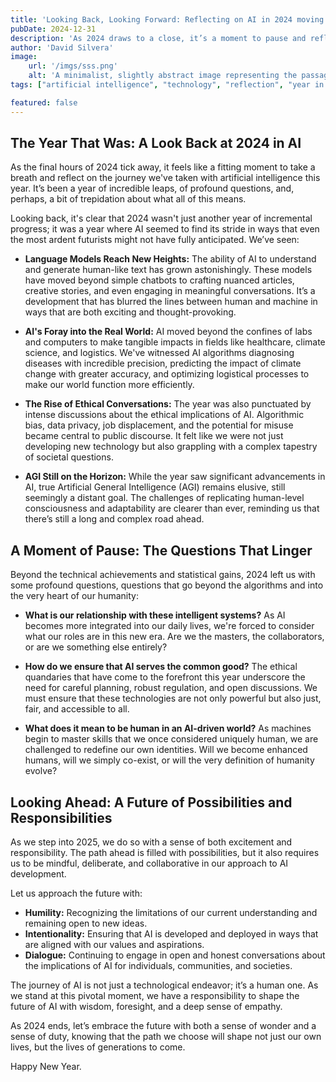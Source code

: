 ```yaml
---
title: 'Looking Back, Looking Forward: Reflecting on AI in 2024 moving to 2025'
pubDate: 2024-12-31
description: 'As 2024 draws to a close, it’s a moment to pause and reflect on the remarkable, and sometimes bewildering, year we’ve had in artificial intelligence. From breakthroughs to ethical quandaries, we’ve journeyed through a landscape of rapid change. Join me in considering the profound impact of this technology and the paths that lie ahead.'
author: 'David Silvera'
image:
    url: '/imgs/sss.png'
    alt: 'A minimalist, slightly abstract image representing the passage of time and the interconnectedness of technology'
tags: ["artificial intelligence", "technology", "reflection", "year in review", "future", "ethics", "2024", "2025","technological advancement", "AI progress"]

featured: false
---
```


## The Year That Was: A Look Back at 2024 in AI

As the final hours of 2024 tick away, it feels like a fitting moment to take a breath and reflect on the journey we've taken with artificial intelligence this year. It’s been a year of incredible leaps, of profound questions, and, perhaps, a bit of trepidation about what all of this means.

Looking back, it's clear that 2024 wasn't just another year of incremental progress; it was a year where AI seemed to find its stride in ways that even the most ardent futurists might not have fully anticipated. We’ve seen:

*   **Language Models Reach New Heights:** The ability of AI to understand and generate human-like text has grown astonishingly. These models have moved beyond simple chatbots to crafting nuanced articles, creative stories, and even engaging in meaningful conversations. It’s a development that has blurred the lines between human and machine in ways that are both exciting and thought-provoking.

*   **AI's Foray into the Real World:** AI moved beyond the confines of labs and computers to make tangible impacts in fields like healthcare, climate science, and logistics. We've witnessed AI algorithms diagnosing diseases with incredible precision, predicting the impact of climate change with greater accuracy, and optimizing logistical processes to make our world function more efficiently.

*   **The Rise of Ethical Conversations:** The year was also punctuated by intense discussions about the ethical implications of AI. Algorithmic bias, data privacy, job displacement, and the potential for misuse became central to public discourse. It felt like we were not just developing new technology but also grappling with a complex tapestry of societal questions.

*   **AGI Still on the Horizon:** While the year saw significant advancements in AI, true Artificial General Intelligence (AGI) remains elusive, still seemingly a distant goal. The challenges of replicating human-level consciousness and adaptability are clearer than ever, reminding us that there’s still a long and complex road ahead.

## A Moment of Pause: The Questions That Linger

Beyond the technical achievements and statistical gains, 2024 left us with some profound questions, questions that go beyond the algorithms and into the very heart of our humanity:

*   **What is our relationship with these intelligent systems?** As AI becomes more integrated into our daily lives, we're forced to consider what our roles are in this new era. Are we the masters, the collaborators, or are we something else entirely?

*   **How do we ensure that AI serves the common good?** The ethical quandaries that have come to the forefront this year underscore the need for careful planning, robust regulation, and open discussions. We must ensure that these technologies are not only powerful but also just, fair, and accessible to all.

*   **What does it mean to be human in an AI-driven world?** As machines begin to master skills that we once considered uniquely human, we are challenged to redefine our own identities. Will we become enhanced humans, will we simply co-exist, or will the very definition of humanity evolve?

## Looking Ahead: A Future of Possibilities and Responsibilities

As we step into 2025, we do so with a sense of both excitement and responsibility. The path ahead is filled with possibilities, but it also requires us to be mindful, deliberate, and collaborative in our approach to AI development.

Let us approach the future with:
*   **Humility:** Recognizing the limitations of our current understanding and remaining open to new ideas.
*   **Intentionality:** Ensuring that AI is developed and deployed in ways that are aligned with our values and aspirations.
*   **Dialogue:** Continuing to engage in open and honest conversations about the implications of AI for individuals, communities, and societies.

The journey of AI is not just a technological endeavor; it’s a human one. As we stand at this pivotal moment, we have a responsibility to shape the future of AI with wisdom, foresight, and a deep sense of empathy.

As 2024 ends, let’s embrace the future with both a sense of wonder and a sense of duty, knowing that the path we choose will shape not just our own lives, but the lives of generations to come.

Happy New Year.